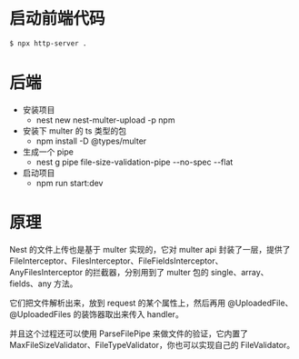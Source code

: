 # 启动前端代码

```bash
$ npx http-server .
```

# 后端

- 安装项目
    - nest new nest-multer-upload -p npm
- 安装下 multer 的 ts 类型的包
    - npm install -D @types/multer
- 生成一个 pipe
    - nest g pipe file-size-validation-pipe --no-spec --flat
- 启动项目
    - npm run start:dev


# 原理

Nest 的文件上传也是基于 multer 实现的，它对 multer api 封装了一层，提供了 FileInterceptor、FilesInterceptor、FileFieldsInterceptor、AnyFilesInterceptor 的拦截器，分别用到了 multer 包的 single、array、fields、any 方法。

它们把文件解析出来，放到 request 的某个属性上，然后再用 @UploadedFile、@UploadedFiles 的装饰器取出来传入 handler。

并且这个过程还可以使用 ParseFilePipe 来做文件的验证，它内置了 MaxFileSizeValidator、FileTypeValidator，你也可以实现自己的 FileValidator。